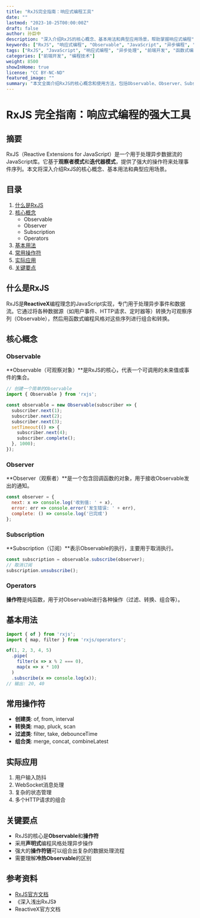 ```yaml
---
title: "RxJS完全指南：响应式编程工具"
date: ""
lastmod: "2023-10-25T00:00:00Z" 
draft: false
author: 孙巨中
description: "深入介绍RxJS的核心概念、基本用法和典型应用场景，帮助掌握响应式编程"
keywords: ["RxJS", "响应式编程", "Observable", "JavaScript", "异步编程", "操作符", "函数式编程", "前端开发"]
tags: ["RxJS", "JavaScript", "响应式编程", "异步处理", "前端开发", "函数式编程"]
categories: ["前端开发", "编程技术"]
weight: 8500
showInHome: true
license: "CC BY-NC-ND"
featured_image: ""
summary: "本文全面介绍RxJS的核心概念和使用方法，包括Observable、Observer、Subscription和常用操作符，帮助开发者掌握响应式编程技巧。"
---
```

# RxJS 完全指南：响应式编程的强大工具

## 摘要
RxJS（Reactive Extensions for JavaScript）是一个用于处理异步数据流的JavaScript库。它基于**观察者模式**和**迭代器模式**，提供了强大的操作符来处理事件序列。本文将深入介绍RxJS的核心概念、基本用法和典型应用场景。

## 目录
1. [什么是RxJS](#什么是rxjs)
2. [核心概念](#核心概念)
   - Observable
   - Observer
   - Subscription
   - Operators
3. [基本用法](#基本用法)
4. [常用操作符](#常用操作符)
5. [实际应用](#实际应用)
6. [关键要点](#关键要点)

## 什么是RxJS
RxJS是**ReactiveX**编程理念的JavaScript实现，专门用于处理异步事件和数据流。它通过将各种数据源（如用户事件、HTTP请求、定时器等）转换为可观察序列（Observable），然后用函数式编程风格对这些序列进行组合和转换。

## 核心概念

### Observable
**Observable（可观察对象）**是RxJS的核心，代表一个可调用的未来值或事件的集合。

```javascript
// 创建一个简单的Observable
import { Observable } from 'rxjs';

const observable = new Observable(subscriber => {
  subscriber.next(1);
  subscriber.next(2);
  subscriber.next(3);
  setTimeout(() => {
    subscriber.next(4);
    subscriber.complete();
  }, 1000);
});
```

### Observer
**Observer（观察者）**是一个包含回调函数的对象，用于接收Observable发出的通知。

```javascript
const observer = {
  next: x => console.log('收到值: ' + x),
  error: err => console.error('发生错误: ' + err),
  complete: () => console.log('已完成')
};
```

### Subscription
**Subscription（订阅）**表示Observable的执行，主要用于取消执行。

```javascript
const subscription = observable.subscribe(observer);
// 取消订阅
subscription.unsubscribe();
```

### Operators
**操作符**是纯函数，用于对Observable进行各种操作（过滤、转换、组合等）。

## 基本用法

```javascript
import { of } from 'rxjs';
import { map, filter } from 'rxjs/operators';

of(1, 2, 3, 4, 5)
  .pipe(
    filter(x => x % 2 === 0),
    map(x => x * 10)
  )
  .subscribe(x => console.log(x));
// 输出: 20, 40
```

## 常用操作符
- **创建类**: of, from, interval
- **转换类**: map, pluck, scan
- **过滤类**: filter, take, debounceTime
- **组合类**: merge, concat, combineLatest

## 实际应用
1. 用户输入防抖
2. WebSocket消息处理
3. 复杂的状态管理
4. 多个HTTP请求的组合

## 关键要点
- RxJS的核心是**Observable**和**操作符**
- 采用**声明式**编程风格处理异步操作
- 强大的**操作符链**可以组合出复杂的数据处理流程
- 需要理解**冷热Observable**的区别

## 参考资料
- [RxJS官方文档](https://rxjs.dev/)
- 《深入浅出RxJS》
- ReactiveX官方文档